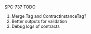 SPC-737 TODO

1. Merge Tag and ContractInstanceTag?
2. Better outputs for validation
3. Debug logs of contracts